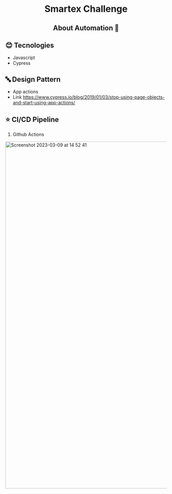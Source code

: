 <h1 align="center"> 
  Smartex Challenge 
</h1>


<h2 align="center"> 
  About Automation 🚀 
</h2>

## :blush: **Tecnologies**

- Javascript
- Cypress

## 🔤 **Design Pattern**

- App actions
- Link https://www.cypress.io/blog/2019/01/03/stop-using-page-objects-and-start-using-app-actions/

## :star:  CI/CD Pipeline

1. Github Actions

<img width="1080" alt="Screenshot 2023-03-09 at 14 52 41" src="https://user-images.githubusercontent.com/32099971/224062186-844b2e00-5661-4f7c-b44f-220788e7bb97.png">


